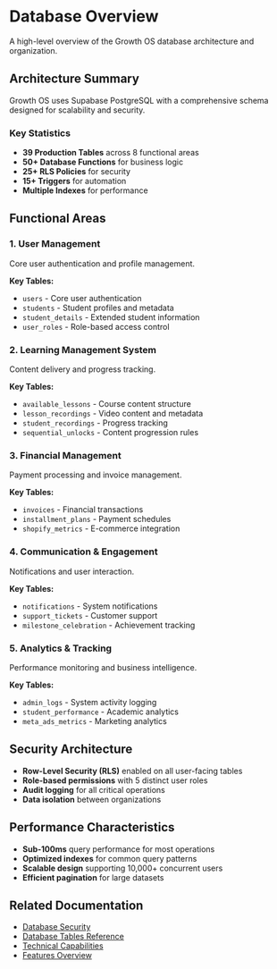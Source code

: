 # Database Overview

A high-level overview of the Growth OS database architecture and organization.

## Architecture Summary

Growth OS uses Supabase PostgreSQL with a comprehensive schema designed for scalability and security.

### Key Statistics
- **39 Production Tables** across 8 functional areas
- **50+ Database Functions** for business logic
- **25+ RLS Policies** for security
- **15+ Triggers** for automation
- **Multiple Indexes** for performance

## Functional Areas

### 1. User Management
Core user authentication and profile management.

**Key Tables:**
- `users` - Core user authentication
- `students` - Student profiles and metadata
- `student_details` - Extended student information
- `user_roles` - Role-based access control

### 2. Learning Management System
Content delivery and progress tracking.

**Key Tables:**
- `available_lessons` - Course content structure
- `lesson_recordings` - Video content and metadata
- `student_recordings` - Progress tracking
- `sequential_unlocks` - Content progression rules

### 3. Financial Management
Payment processing and invoice management.

**Key Tables:**
- `invoices` - Financial transactions
- `installment_plans` - Payment schedules
- `shopify_metrics` - E-commerce integration

### 4. Communication & Engagement
Notifications and user interaction.

**Key Tables:**
- `notifications` - System notifications
- `support_tickets` - Customer support
- `milestone_celebration` - Achievement tracking

### 5. Analytics & Tracking
Performance monitoring and business intelligence.

**Key Tables:**
- `admin_logs` - System activity logging
- `student_performance` - Academic analytics
- `meta_ads_metrics` - Marketing analytics

## Security Architecture

- **Row-Level Security (RLS)** enabled on all user-facing tables
- **Role-based permissions** with 5 distinct user roles
- **Audit logging** for all critical operations
- **Data isolation** between organizations

## Performance Characteristics

- **Sub-100ms** query performance for most operations
- **Optimized indexes** for common query patterns
- **Scalable design** supporting 10,000+ concurrent users
- **Efficient pagination** for large datasets

## Related Documentation

- [Database Security](./database-security.md)
- [Database Tables Reference](./database-tables.md)
- [Technical Capabilities](./technical-capabilities.md)
- [Features Overview](./features-overview.md)